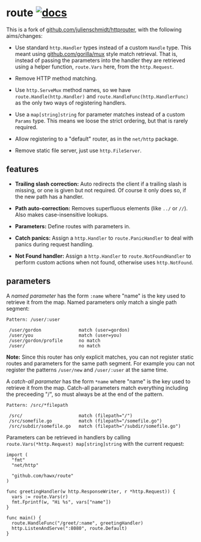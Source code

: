 # route [![docs](http://godoc.org/github.com/hawx/route?status.png)](http://godoc.org/github.com/hawx/route)

This is a fork of [github.com/julienschmidt/httprouter][httprouter], with the
following aims/changes:

- Use standard `http.Handler` types instead of a custom `Handle` type. This
  meant using [github.com/gorilla/mux][gorilla/mux] style match retrieval. That
  is, instead of passing the parameters into the handler they are retrieved
  using a helper function, `route.Vars` here, from the `http.Request`.

- Remove HTTP method matching.

- Use `http.ServeMux` method names, so we have `route.Handle(http.Handler)` and
  `route.HandleFunc(http.HandlerFunc)` as the only two ways of registering
  handlers.

- Use a `map[string]string` for parameter matches instead of a custom `Params`
  type. This means we loose the strict ordering, but that is rarely required.

- Allow registering to a "default" router, as in the `net/http` package.

- Remove static file server, just use `http.FileServer`.

## features

- **Trailing slash correction:** Auto redirects the client if a trailing slash
  is missing, or one is given but not required. Of course it only does so, if
  the new path has a handler.

- **Path auto-correction:** Removes superfluous elements (like `../` or `//`). Also makes case-insensitive lookups.

- **Parameters:** Define routes with parameters in.

- **Catch panics:** Assign a `http.Handler` to `route.PanicHandler` to deal with
  panics during request handling.

- **Not Found handler:** Assign a `http.Handler` to `route.NotFoundHandler` to
  perform custom actions when not found, otherwise uses `http.NotFound`.

## parameters

A *named parameter* has the form `:name` where "name" is the key used to
retrieve it from the map. Named parameters only match a single path segment:

```
Pattern: /user/:user

 /user/gordon              match (user=gordon)
 /user/you                 match (user=you)
 /user/gordon/profile      no match
 /user/                    no match
```

**Note:** Since this router has only explicit matches, you can not register
static routes and parameters for the same path segment. For example you can not
register the patterns `/user/new` and `/user/:user` at the same time.

A *catch-all parameter* has the form `*name` where "name" is the key used to
retrieve it from the map. Catch-all parameters match everything including the
preceeding "/", so must always be at the end of the pattern.

```
Pattern: /src/*filepath

 /src/                     match (filepath="/")
 /src/somefile.go          match (filepath="/somefile.go")
 /src/subdir/somefile.go   match (filepath="/subdir/somefile.go")
```

Parameters can be retrieved in handlers by calling `route.Vars(*http.Request)
map[string]string` with the current request:

``` golang
import (
  "fmt"
  "net/http"

  "github.com/hawx/route"
)

func greetingHandler(w http.ResponseWriter, r *http.Request)) {
  vars := route.Vars(r)
  fmt.Fprintf(w, "Hi %s", vars["name"])
}

func main() {
  route.HandleFunc("/greet/:name", greetingHandler)
  http.ListenAndServe(":8080", route.Default)
}
```


[httprouter]: https://github.com/julienschmidt/httprouter
[gorilla/mux]: https://github.com/gorilla/mux
